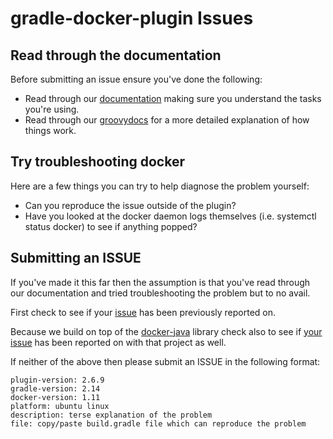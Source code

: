 # gradle-docker-plugin Issues

## Read through the documentation

Before submitting an issue ensure you've done the following:
* Read through our [documentation](http://bmuschko.github.io/gradle-docker-plugin/docs/userguide/) making sure you understand the tasks you're using.
* Read through our [groovydocs](http://bmuschko.github.io/gradle-docker-plugin/docs/groovydoc/) for a more detailed explanation of how things work. 


## Try troubleshooting docker

Here are a few things you can try to help diagnose the problem yourself:
* Can you reproduce the issue outside of the plugin?
* Have you looked at the docker daemon logs themselves (i.e. systemctl status docker) to see if anything popped?


## Submitting an ISSUE

If you've made it this far then the assumption is that you've read through our documentation and tried troubleshooting the problem but to no avail.

First check to see if your [issue](https://github.com/bmuschko/gradle-docker-plugin/issues) has been previously reported on. 

Because we build on top of the [docker-java](https://github.com/docker-java/docker-java) library check also to see if [your issue](https://github.com/docker-java/docker-java/issues) has been reported on with that project as well. 

If neither of the above then please submit an ISSUE in the following format:

    plugin-version: 2.6.9
    gradle-version: 2.14
    docker-version: 1.11
    platform: ubuntu linux
    description: terse explanation of the problem
    file: copy/paste build.gradle file which can reproduce the problem